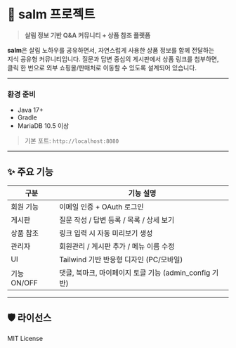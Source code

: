 
# 🌿 salm 프로젝트

> **살림 정보 기반 Q&A 커뮤니티 + 상품 참조 플랫폼**

**salm**은 살림 노하우를 공유하면서, 자연스럽게 사용한 상품 정보를 함께 전달하는  
지식 공유형 커뮤니티입니다. 질문과 답변 중심의 게시판에서 상품 링크를 첨부하면,  
클릭 한 번으로 외부 쇼핑몰/판매처로 이동할 수 있도록 설계되어 있습니다.

---

### 환경 준비
- Java 17+
- Gradle
- MariaDB 10.5 이상

> 기본 포트: `http://localhost:8080`

---

## ✨ 주요 기능

| 구분 | 기능 설명 |
|------|-----------|
| 회원 기능 | 이메일 인증 + OAuth 로그인 |
| 게시판 | 질문 작성 / 답변 등록 / 목록 / 상세 보기 |
| 상품 참조 | 링크 입력 시 자동 미리보기 생성 |
| 관리자 | 회원관리 / 게시판 추가 / 메뉴 이름 수정 |
| UI | Tailwind 기반 반응형 디자인 (PC/모바일) |
| 기능 ON/OFF | 댓글, 북마크, 마이페이지 토글 기능 (admin_config 기반) |

---

## 🛡 라이선스

MIT License
